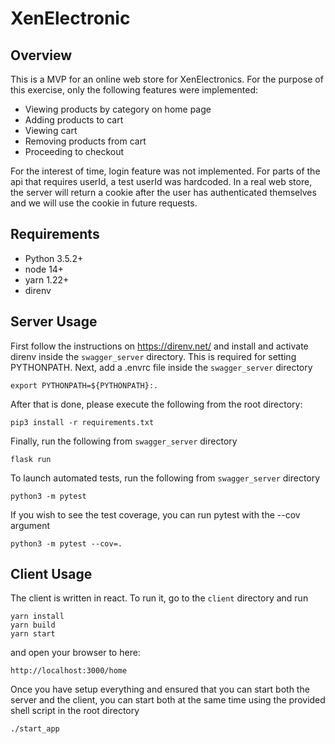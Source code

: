 # XenElectronic
## Overview
This is a MVP for an online web store for XenElectronics. For the purpose of this exercise, only the following features were implemented:

+ Viewing products by category on home page
+ Adding products to cart
+ Viewing cart
+ Removing products from cart
+ Proceeding to checkout

For the interest of time, login feature was not implemented. For parts of the api that requires userId, a test userId was hardcoded. In a real web store, the server will return a cookie after the user has authenticated themselves and we will use the cookie in future requests. 

## Requirements
+ Python 3.5.2+
+ node 14+
+ yarn 1.22+
+ direnv

## Server Usage
First follow the instructions on https://direnv.net/ and install and activate direnv inside the `swagger_server` directory. This is required for setting PYTHONPATH.
Next, add a .envrc file inside the `swagger_server` directory
```
export PYTHONPATH=${PYTHONPATH}:.
```

After that is done, please execute the following from the root directory:
```
pip3 install -r requirements.txt
```

Finally, run the following from `swagger_server` directory
```
flask run
```

To launch automated tests, run the following from `swagger_server` directory
```
python3 -m pytest
```

If you wish to see the test coverage, you can run pytest with the --cov argument
```
python3 -m pytest --cov=.
```

## Client Usage
The client is written in react. To run it, go to the `client` directory and run 
```
yarn install
yarn build
yarn start
```

and open your browser to here:

```
http://localhost:3000/home
```

Once you have setup everything and ensured that you can start both the server and the client, you can start both at the same time using the provided shell script in the root directory
```
./start_app
```
